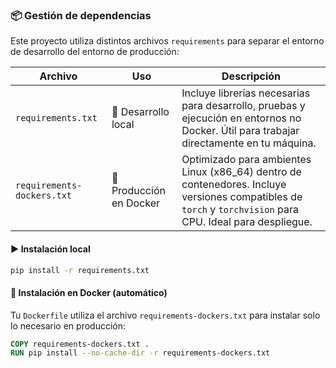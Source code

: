 
### 📦 Gestión de dependencias

Este proyecto utiliza distintos archivos `requirements` para separar el entorno de desarrollo del entorno de producción:

| Archivo | Uso | Descripción |
|--------|-----|-------------|
| `requirements.txt` | 🔧 Desarrollo local | Incluye librerías necesarias para desarrollo, pruebas y ejecución en entornos no Docker. Útil para trabajar directamente en tu máquina. |
| `requirements-dockers.txt` | 🐳 Producción en Docker | Optimizado para ambientes Linux (x86_64) dentro de contenedores. Incluye versiones compatibles de `torch` y `torchvision` para CPU. Ideal para despliegue. |

#### ▶️ Instalación local
```bash
pip install -r requirements.txt
```

#### 🐳 Instalación en Docker (automático)
Tu `Dockerfile` utiliza el archivo `requirements-dockers.txt` para instalar solo lo necesario en producción:

```dockerfile
COPY requirements-dockers.txt .
RUN pip install --no-cache-dir -r requirements-dockers.txt
```
